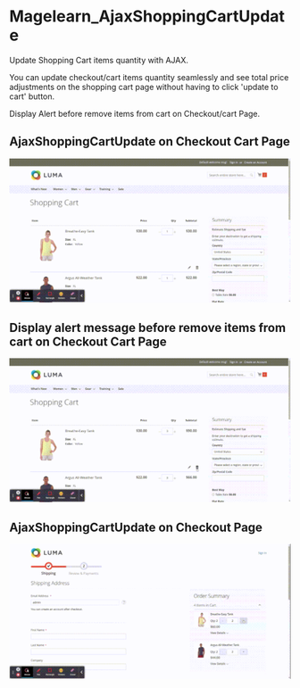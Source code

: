 # Magelearn_AjaxShoppingCartUpdate
Update Shopping Cart items quantity with AJAX.

You can update checkout/cart items quantity seamlessly and see total price adjustments on the shopping cart page without having to click 'update to cart' button.

Display Alert before remove items from cart on Checkout/cart Page.

## AjaxShoppingCartUpdate on Checkout Cart Page

![Shopping-Cart.gif](/assets/first.gif)

## Display alert message before remove items from cart on Checkout Cart Page

![Shopping-Cart-1.gif](/assets/second.gif)

## AjaxShoppingCartUpdate on Checkout Page

![Checkout.gif](/assets/third.gif)
